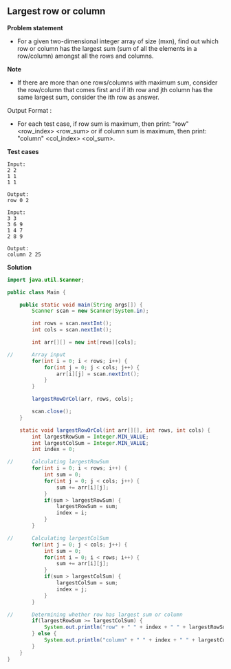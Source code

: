 ## Largest row or column

**Problem statement**

- For a given two-dimensional integer array of size (mxn), find out which row or column has the largest sum (sum of all the elements in a row/column) amongst all the rows and columns.

**Note**

- If there are more than one rows/columns with maximum sum, consider the row/column that comes first and if ith row and jth column has the same largest sum, consider the ith row as answer.

Output Format :

- For each test case, if row sum is maximum, then print: "row" <row_index> <row_sum> or if column sum is maximum, then print: "column" <col_index> <col_sum>.

**Test cases**

```
Input:
2 2
1 1
1 1

Output:
row 0 2

Input:
3 3
3 6 9
1 4 7
2 8 9

Output:
column 2 25
```

**Solution**

```java
import java.util.Scanner;

public class Main {

	public static void main(String args[]) {
		Scanner scan = new Scanner(System.in);

		int rows = scan.nextInt();
		int cols = scan.nextInt();

		int arr[][] = new int[rows][cols];

//		Array input
		for(int i = 0; i < rows; i++) {
			for(int j = 0; j < cols; j++) {
				arr[i][j] = scan.nextInt();
			}
		}

		largestRowOrCol(arr, rows, cols);

		scan.close();
	}

	static void largestRowOrCol(int arr[][], int rows, int cols) {
		int largestRowSum = Integer.MIN_VALUE;
		int largestColSum = Integer.MIN_VALUE;
		int index = 0;

//		Calculating largestRowSum
		for(int i = 0; i < rows; i++) {
			int sum = 0;
			for(int j = 0; j < cols; j++) {
				sum += arr[i][j];
			}
			if(sum > largestRowSum) {
				largestRowSum = sum;
				index = i;
			}
		}

//		Calculating largestColSum
		for(int j = 0; j < cols; j++) {
			int sum = 0;
			for(int i = 0; i < rows; i++) {
				sum += arr[i][j];
			}
			if(sum > largestColSum) {
				largestColSum = sum;
				index = j;
			}
		}

//		Determining whether row has largest sum or column
		if(largestRowSum >= largestColSum) {
			System.out.println("row" + " " + index + " " + largestRowSum);
		} else {
			System.out.println("column" + " " + index + " " + largestColSum);
		}
	}
}
```
